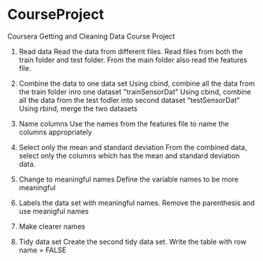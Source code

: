 # CourseProject
Coursera Getting and Cleaning Data Course Project


1. Read data
    Read the data from different files. Read files from both the train folder and test folder.
    From the main folder also read the features file.

2. Combine the data to one data set
    Using cbind, combine all the data from the train folder inro one dataset "trainSensorDat"
    Using cbind, combine all the data from the test fodler into second dataset "testSensorDat"
    Using rbind, merge the two datasets

3. Name columns
    Use the names from the features file to name the columns appropriately

4. Select only the mean and standard deviation
    From the combined data, select only the columns which has the mean and standard deviation data.

5. Change to meaningful names
    Define the variable names to be more meaningful 

6. Labels the data set with meaningful names.
    Remove the parenthesis  and use meanigful names

7. Make clearer names

8. Tidy data set
    Create the second tidy data set. Write the table with row name = FALSE 

